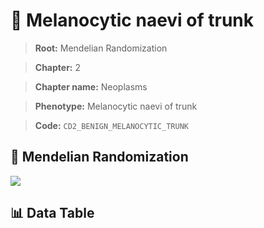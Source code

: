 # 🧪 Melanocytic naevi of trunk

> **Root:** Mendelian Randomization

> **Chapter:** 2  

> **Chapter name:** Neoplasms

> **Phenotype:** Melanocytic naevi of trunk  

> **Code:** `CD2_BENIGN_MELANOCYTIC_TRUNK`

## 🧬 Mendelian Randomization  

<img src="/MR/Figures/Forward/CD2_BENIGN_MELANOCYTIC_TRUNK.png"/>

## 📊 Data Table

<CsvTableMRF src="/MR/Data/Forward/CD2_BENIGN_MELANOCYTIC_TRUNK.csv"/>
